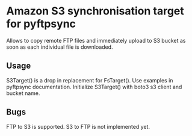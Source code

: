# Amazon S3 synchronisation target for pyftpsync

Allows to copy remote FTP files and immediately upload
to S3 bucket as soon as each individual file is downloaded.


## Usage

S3Target() is a drop in replacement for FsTarget(). Use examples in pyftpsync documentation.
Initialize S3Target() with boto3 s3 client and bucket name.

## Bugs

FTP to S3 is supported. S3 to FTP is not implemented yet. 

